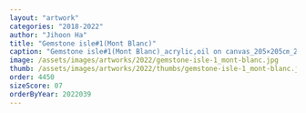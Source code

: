 ```yaml
---
layout: "artwork"
categories: "2018-2022"
author: "Jihoon Ha"
title: "Gemstone isle#1(Mont Blanc)"
caption: "Gemstone isle#1(Mont Blanc)_acrylic,oil on canvas_205×205㎝_2022"
image: /assets/images/artworks/2022/gemstone-isle-1_mont-blanc.jpg
thumb: /assets/images/artworks/2022/thumbs/gemstone-isle-1_mont-blanc.jpg
order: 4450
sizeScore: 07
orderByYear: 2022039
---
```

